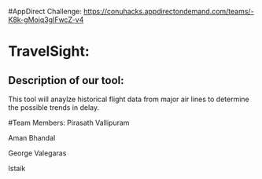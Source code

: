 #AppDirect Challenge: 
https://conuhacks.appdirectondemand.com/teams/-K8k-gMojq3gIFwcZ-v4

# TravelSight:

  ## Description of our tool:
  This tool will anaylze historical flight data from major air lines to determine the possible trends in delay. 

#Team Members:
Pirasath Vallipuram

Aman Bhandal

George Valegaras

Istaik 


